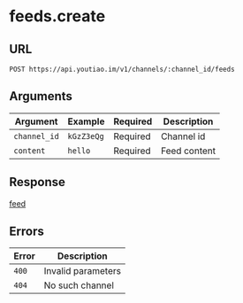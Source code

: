 # feeds.create

## URL

`POST https://api.youtiao.im/v1/channels/:channel_id/feeds`

## Arguments

| Argument     | Example    | Required | Description  |
| ------------ | ---------- | -------- | ------------ |
| `channel_id` | `kGzZ3eQg` | Required | Channel id   |
| `content`    | `hello`    | Required | Feed content |

## Response

[feed](../types/feed.md)

## Errors

| Error | Description        |
| ----- | ------------------ |
| `400` | Invalid parameters |
| `404` | No such channel    |
